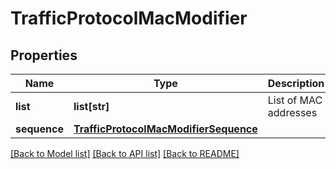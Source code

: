 # TrafficProtocolMacModifier

## Properties
Name | Type | Description | Notes
------------ | ------------- | ------------- | -------------
**list** | **list[str]** | List of MAC addresses | [optional] 
**sequence** | [**TrafficProtocolMacModifierSequence**](TrafficProtocolMacModifierSequence.md) |  | [optional] 

[[Back to Model list]](../README.md#documentation-for-models) [[Back to API list]](../README.md#documentation-for-api-endpoints) [[Back to README]](../README.md)


